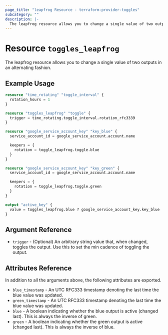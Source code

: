 ```yaml
---
page_title: "leapfrog Resource - terraform-provider-toggles"
subcategory: ""
description: |-
  The leapfrog resource allows you to change a single value of two outputs in an alternating fashion. 
---
```


# Resource `toggles_leapfrog`

The leapfrog resource allows you to change a single value of two outputs in an alternating fashion.

## Example Usage

```terraform
resource "time_rotating" "toggle_interval" {
  rotation_hours = 1
}

resource "toggles_leapfrog" "toggle" {
  trigger = time_rotating.toggle_interval.rotation_rfc3339
}

resource "google_service_account_key" "key_blue" {
  service_account_id = google_service_account.account.name

  keepers = {
    rotation = toggle_leapfrog.toggle.blue
  }
}

resource "google_service_account_key" "key_green" {
  service_account_id = google_service_account.account.name

  keepers = {
    rotation = toggle_leapfrog.toggle.green
  }
}

output "active_key" {
  value = toggles_leapfrog.blue ? google_service_account_key.key_blue : google_service_account_key.key_green 
}
```

## Argument Reference

- `trigger` - (Optional) An arbitrary string value that, when changed, toggles the output. Use this to set the min
cadence of toggling the output.

## Attributes Reference

In addition to all the arguments above, the following attributes are exported.

- `blue_timestamp` - An UTC RFC333 timestamp denoting the last time the blue value was updated.
- `green_timestamp` - An UTC RFC333 timestamp denoting the last time the blue value was updated.
- `blue` - A boolean indicating whether the blue output is active (changed last). This is always the inverse of green.
- `green` - A boolean indicating whether the green output is active (changed last). This is always the inverse of blue.
